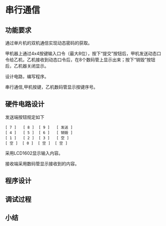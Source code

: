 # 串行通信
## 功能要求

通过单片机的双机通信实现动态密码的获取。

甲机器上通过4x4按键输入口令（最大8位），按下“提交”按钮后，甲机发送动态口令给乙机，乙机接收到动态口令后，在8个数码管上显示出来；按下“销毁”按钮后，乙机器关闭显示。


设计电路，编写程序。 

串行通信,甲机按键，乙机数码管显示按键序号。


## 硬件电路设计


发送端按钮规定如下
```text
[ 7 ]   [ 8 ]  [ 9 ]   [ 发送 ]
[ 4 ]   [ 5 ]  [ 6 ]   [ 销毁 ]
[ 1 ]   [ 2 ]  [ 3 ]   [ 空 ]
[ 空 ]  [ 0 ]  [ 空 ]  [ 空 ]
```
采用LCD1602显示输入内容。

接收端采用数码管显示接收到的内容。






## 程序设计

## 调试过程

## 小结